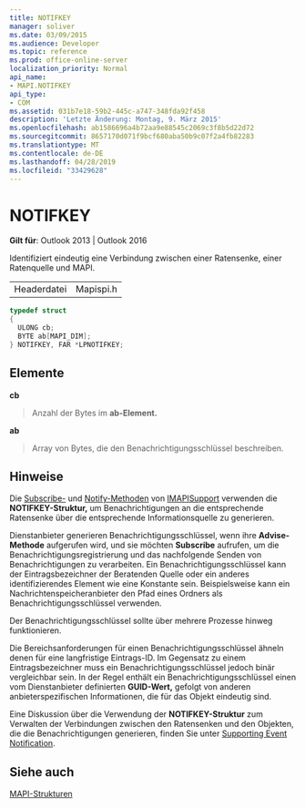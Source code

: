 ```yaml
---
title: NOTIFKEY
manager: soliver
ms.date: 03/09/2015
ms.audience: Developer
ms.topic: reference
ms.prod: office-online-server
localization_priority: Normal
api_name:
- MAPI.NOTIFKEY
api_type:
- COM
ms.assetid: 031b7e18-59b2-445c-a747-348fda92f458
description: 'Letzte Änderung: Montag, 9. März 2015'
ms.openlocfilehash: ab1586696a4b72aa9e88545c2069c3f8b5d22d72
ms.sourcegitcommit: 8657170d071f9bcf680aba50b9c07f2a4fb82283
ms.translationtype: MT
ms.contentlocale: de-DE
ms.lasthandoff: 04/28/2019
ms.locfileid: "33429628"
---
```

# <a name="notifkey"></a>NOTIFKEY

  
  
**Gilt für**: Outlook 2013 | Outlook 2016 
  
Identifiziert eindeutig eine Verbindung zwischen einer Ratensenke, einer Ratenquelle und MAPI.
  
|||
|:-----|:-----|
|Headerdatei  <br/> |Mapispi.h  <br/> |
   
```cpp
typedef struct
{
  ULONG cb;
  BYTE ab[MAPI_DIM];
} NOTIFKEY, FAR *LPNOTIFKEY;

```

## <a name="members"></a>Elemente

 **cb**
  
> Anzahl der Bytes im **ab-Element.** 
    
 **ab**
  
> Array von Bytes, die den Benachrichtigungsschlüssel beschreiben.
    
## <a name="remarks"></a>Hinweise

Die [Subscribe-](imapisupport-subscribe.md) und [Notify-Methoden](imapisupport-notify.md) von [IMAPISupport](imapisupportiunknown.md) verwenden die **NOTIFKEY-Struktur,** um Benachrichtigungen an die entsprechende Ratensenke über die entsprechende Informationsquelle zu generieren. 
  
Dienstanbieter generieren Benachrichtigungsschlüssel, wenn ihre **Advise-Methode** aufgerufen wird, und sie möchten **Subscribe** aufrufen, um die Benachrichtigungsregistrierung und das nachfolgende Senden von Benachrichtigungen zu verarbeiten. Ein Benachrichtigungsschlüssel kann der Eintragsbezeichner der Beratenden Quelle oder ein anderes identifizierendes Element wie eine Konstante sein. Beispielsweise kann ein Nachrichtenspeicheranbieter den Pfad eines Ordners als Benachrichtigungsschlüssel verwenden. 
  
Der Benachrichtigungsschlüssel sollte über mehrere Prozesse hinweg funktionieren. 
  
Die Bereichsanforderungen für einen Benachrichtigungsschlüssel ähneln denen für eine langfristige Eintrags-ID. Im Gegensatz zu einem Eintragsbezeichner muss ein Benachrichtigungsschlüssel jedoch binär vergleichbar sein. In der Regel enthält ein Benachrichtigungsschlüssel einen vom Dienstanbieter definierten **GUID-Wert,** gefolgt von anderen anbieterspezifischen Informationen, die für das Objekt eindeutig sind. 
  
Eine Diskussion über die Verwendung der **NOTIFKEY-Struktur** zum Verwalten der Verbindungen zwischen den Ratensenken und den Objekten, die die Benachrichtigungen generieren, finden Sie unter [Supporting Event Notification](supporting-event-notification.md). 
  
## <a name="see-also"></a>Siehe auch



[MAPI-Strukturen](mapi-structures.md)

